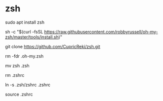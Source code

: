 # zsh

sudo apt install zsh

sh -c "$(curl -fsSL https://raw.githubusercontent.com/robbyrussell/oh-my-zsh/master/tools/install.sh)"

git clone https://github.com/CupricReki/zsh.git

rm -fdr .oh-my.zsh

mv zsh .zsh

rm .zshrc

ln -s .zsh/zshrc .zshrc

source .zshrc
